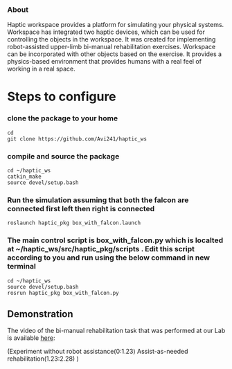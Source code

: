 ### About
Haptic workspace provides a platform for simulating your physical systems.
Workspace has integrated two haptic devices, which can be used for controlling the objects in the workspace.
It was created for implementing robot-assisted upper-limb bi-manual rehabilitation exercises. Workspace can be incorporated with other objects based on the exercise.
It provides a physics-based environment that provides humans with a real feel of working in a real space.

# Steps to configure

### clone the package to your home

```
cd
git clone https://github.com/Avi241/haptic_ws
```

### compile and source the package 

```
cd ~/haptic_ws
catkin_make
source devel/setup.bash
```

### Run the simulation assuming that both the falcon are connected first left then right is connected 

```
roslaunch haptic_pkg box_with_falcon.launch
```

### The main control script is box_with_falcon.py which is localted at  ~/haptic_ws/src/haptic_pkg/scripts . Edit this script according to you and run using the below command in new terminal



```
cd ~/haptic_ws
source devel/setup.bash
rosrun haptic_pkg box_with_falcon.py

```
## Demonstration

The video of the bi-manual rehabilitation task that was performed at our Lab is available [here](https://drive.google.com/file/d/1-LyKFd3FtbXIei6z_SiwLqro4fwmLbXC/view?usp=sharing):

(Experiment without robot assistance(0:1.23)
Assist-as-needed rehabilitation(1.23:2.28) ) 

